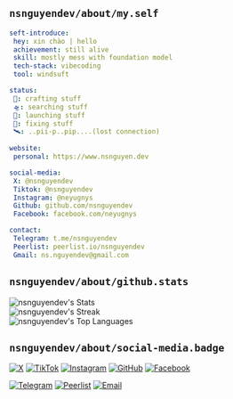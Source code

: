 ## **`nsnguyendev/about/my.self`**
 ``` yaml
seft-introduce:
  hey: xin chào | hello
  achievement: still alive
  skill: mostly mess with foundation model
  tech-stack: vibecoding
  tool: windsuft

status: 
  🤖: crafting stuff
  🛸: searching stuff
  🚀: launching stuff
  📡: fixing stuff
  🛰️: ..pii-p..pip....(lost connection)
  
website:
  personal: https://www.nsnguyen.dev

social-media:
  X: @nsnguyendev
  Tiktok: @nsnguyendev
  Instagram: @neyugnys
  Github: github.com/nsnguyendev
  Facebook: facebook.com/neyugnys

contact:
  Telegram: t.me/nsnguyendev
  Peerlist: peerlist.io/nsnguyendev
  Gmail: ns.nguyendev@gmail.com
```

 ## **`nsnguyendev/about/github.stats`**
![nsnguyendev's Stats](https://github-readme-stats.vercel.app/api?username=nsnguyendev&theme=dark&show_icons=true&hide_border=false&count_private=true) </br>
![nsnguyendev's Streak](https://github-readme-streak-stats.herokuapp.com/?user=nsnguyendev&theme=dark&hide_border=false) </br>
![nsnguyendev's Top Languages](https://github-readme-stats.vercel.app/api/top-langs/?username=nsnguyendev&theme=dark&show_icons=true&hide_border=false&layout=compact) </br>

## **`nsnguyendev/about/social-media.badge`**
[![X](https://img.shields.io/badge/-@nsnguyendev-black?labelColor=black&logo=x&logoColor=white&style=flat)](https://x.com/nsnguyendev) [
![TikTok](https://img.shields.io/badge/-@nsnguyendev-black?labelColor=black&logo=tiktok&logoColor=white&style=flat)](https://tiktok.com/@nsnguyendev) [
![Instagram](https://img.shields.io/badge/-@neyugnys-black?labelColor=black&logo=instagram&logoColor=white&style=flat)](https://instagram.com/neyugnys) [
![GitHub](https://img.shields.io/badge/-nsnguyendev-black?labelColor=black&logo=github&logoColor=white&style=flat)](https://github.com/nsnguyendev) [
![Facebook](https://img.shields.io/badge/-neyugnys-black?labelColor=black&logo=facebook&logoColor=white&style=flat)](https://facebook.com/neyugnys) 

[![Telegram](https://img.shields.io/badge/-nsnguyendev-black?labelColor=black&logo=telegram&logoColor=white&style=flat)](https://linkedin.com/in/nsnguyendev) [
![Peerlist](https://img.shields.io/badge/-nsnguyendev-black?labelColor=black&logo=peerlist&logoColor=white&style=flat-square)](https://peerlist.io/user) [
![Email](https://img.shields.io/badge/-ns.nguyendev@gmail.com-black?labelColor=black&logo=gmail&logoColor=white&style=flat-square)](mailto:ns.nguyendev@gmail.com) 

<!--
**nsnguyendev/nsnguyendev** is a ✨ _special_ ✨ repository because its `README.md` (this file) appears on your GitHub profile.

Here are some ideas to get you started:

- 🔭 I’m currently working on ...
- 🌱 I’m currently learning ...
- 👯 I’m looking to collaborate on ...
- 🤔 I’m looking for help with ...
- 💬 Ask me about ...
- 📫 How to reach me: ...
- 😄 Pronouns: ...
- ⚡ Fun fact: ...
-->
